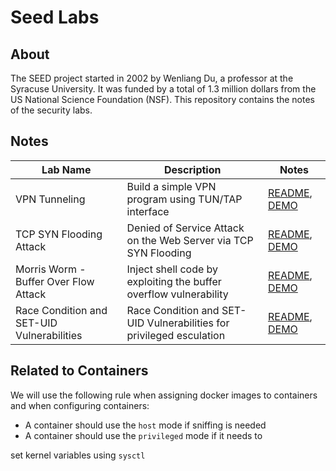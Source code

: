 # Seed Labs

## About

The SEED project started in 2002 by Wenliang Du, a professor at the Syracuse University. It was funded by a total of 1.3 million dollars from the US National Science Foundation (NSF). This repository contains the notes of the security labs.

## Notes

| Lab Name | Description |  Notes |
| ---      | --- | ---   |
| VPN Tunneling | Build a simple VPN program using TUN/TAP interface | [README](./labs/VPN_Tunnel/README.md), [DEMO](https://github.com/timyiu478/network-security-seed-labs/blob/main/labs/VPN_Tunnel/README.md#demo)|
| TCP SYN Flooding Attack | Denied of Service Attack on the Web Server via TCP SYN Flooding | [README](./labs/TCP_Attacks/README.md), [DEMO](https://github.com/timyiu478/network-security-seed-labs/blob/main/labs/TCP_Attacks/DEMO.md#tcp-syn-flood-attack-for-denied-of-service-attack)|
| Morris Worm - Buffer Over Flow Attack | Inject shell code by exploiting the buffer overflow vulnerability | [README](./labs/Morris_Worm/README.md#task-1-attack-the-first-target), [DEMO](https://github.com/timyiu478/network-security-seed-labs/blob/main/labs/Morris_Worm/README.md#demo) |
| Race Condition and SET-UID Vulnerabilities | Race Condition and SET-UID Vulnerabilities for privileged esculation | [README](./labs/Race_Condition/README.md), [DEMO]() |


## Related to Containers

We will use the following rule when assigning docker images to containers and 
when configuring containers:

- A container should use the ```host``` mode if sniffing is needed
- A container should use the ```privileged``` mode if it needs to 

set kernel variables using ```sysctl```
